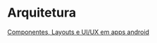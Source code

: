 # Arquitetura

[Componentes, Layouts e UI/UX em apps android](https://github.com/TalitaRamos/Desafio-Santander-Bootcamp-Mobile-Developer/tree/main/Arquitetura/layout.md)
